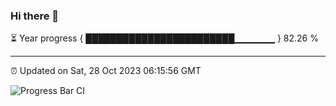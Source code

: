 ### Hi there 👋

⏳ Year progress { ████████████████████████▁▁▁▁▁▁ } 82.26 %

---

⏰ Updated on Sat, 28 Oct 2023 06:15:56 GMT

![Progress Bar CI](https://github.com/liununu/liununu/workflows/Progress%20Bar%20CI/badge.svg)
